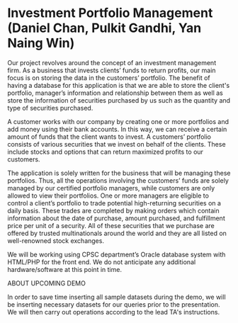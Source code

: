 # Investment Portfolio Management (Daniel Chan, Pulkit Gandhi, Yan Naing Win)

Our project revolves around the concept of an investment management firm. As a business that invests clients’ funds to return profits, our main focus is on storing the data in the customers’ portfolio. The benefit of having a database for this application is that we are able to store the client's portfolio, manager’s information and relationship between them as well as store the information of securities purchased by us such as the quantity and type of securities purchased.


A customer works with our company by creating one or more portfolios and add money using their bank accounts. In this way, we can receive a certain amount of funds that the client wants to invest. A customers’ portfolio consists of various securities that we invest on behalf of the clients. These include stocks and options that can return maximized profits to our customers.
 

The application is solely written for the business that will be managing these portfolios. Thus, all the operations involving the customers’ funds are solely managed by our certified portfolio managers, while customers are only allowed to view their portfolios. One or more managers are eligible to control a client’s portfolio to trade potential high-returning securities on a daily basis. These trades are completed by making orders which contain information about the date of purchase, amount purchased, and fulfillment price per unit of a security. All of these securities that we purchase are offered by trusted multinationals around the world and they are all listed on well-renowned stock exchanges. 

We will be working using CPSC department’s Oracle database system with HTML/PHP for the front end. We do not anticipate any additional hardware/software at this point in time.

ABOUT UPCOMING DEMO

In order to save time inserting all sample datasets during the demo, we will be inserting necessary datasets for our queries prior to the presentation. We will then carry out operations according to the lead TA's instructions.
